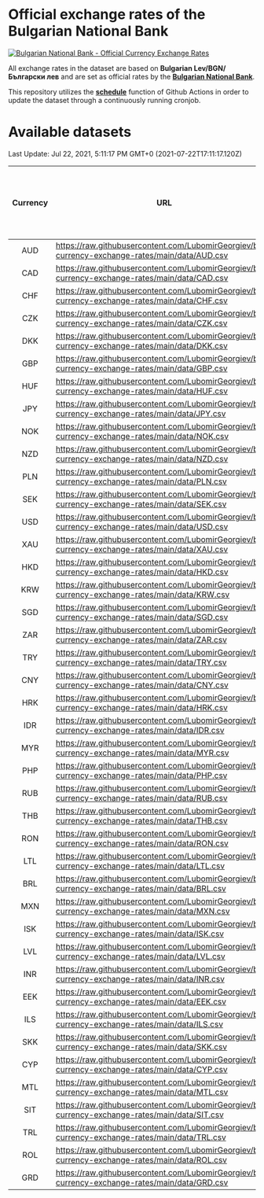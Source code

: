 # Official exchange rates of the Bulgarian National Bank

[![Bulgarian National Bank - Official Currency Exchange Rates](https://github.com/LubomirGeorgiev/bnb-currency-exchange-rates/actions/workflows/update-rates.yml/badge.svg?branch=main)](https://github.com/LubomirGeorgiev/bnb-currency-exchange-rates/actions/workflows/update-rates.yml)

All exchange rates in the dataset are based on **Bulgarian Lev/BGN/Български лев** and are set as official rates by the [**Bulgarian National Bank**](https://www.bnb.bg/Statistics/StExternalSector/StExchangeRates/StERForeignCurrencies/index.htm?toLang=_EN).

This repository utilizes the [**schedule**](https://docs.github.com/en/actions/reference/events-that-trigger-workflows) function of Github Actions in order to update the dataset through a continuously running cronjob.

# Available datasets

<!-- START LINKS (DO NOT EVER FU*ING DELETE THIS COMMENT FOR THE LOVE OF YOUR LIFE!!! IF YOU ARE CURIOS HOW IT WORKS, YOU CAN HAVE A LOOK AT ./src/updateReadme.ts) -->

Last Update: Jul 22, 2021, 5:11:17 PM GMT+0 (2021-07-22T17:11:17.120Z)

| Currency | URL                                                                                             | Number of records | Number of missing days that were filled in |
| :------: | ----------------------------------------------------------------------------------------------- | :---------------: | :----------------------------------------: |
|   AUD    | https://raw.githubusercontent.com/LubomirGeorgiev/bnb-currency-exchange-rates/main/data/AUD.csv |       7826        |                    2406                    |
|   CAD    | https://raw.githubusercontent.com/LubomirGeorgiev/bnb-currency-exchange-rates/main/data/CAD.csv |       7826        |                    2406                    |
|   CHF    | https://raw.githubusercontent.com/LubomirGeorgiev/bnb-currency-exchange-rates/main/data/CHF.csv |       7826        |                    2406                    |
|   CZK    | https://raw.githubusercontent.com/LubomirGeorgiev/bnb-currency-exchange-rates/main/data/CZK.csv |       7826        |                    2406                    |
|   DKK    | https://raw.githubusercontent.com/LubomirGeorgiev/bnb-currency-exchange-rates/main/data/DKK.csv |       7826        |                    2406                    |
|   GBP    | https://raw.githubusercontent.com/LubomirGeorgiev/bnb-currency-exchange-rates/main/data/GBP.csv |       7826        |                    2406                    |
|   HUF    | https://raw.githubusercontent.com/LubomirGeorgiev/bnb-currency-exchange-rates/main/data/HUF.csv |       7826        |                    2406                    |
|   JPY    | https://raw.githubusercontent.com/LubomirGeorgiev/bnb-currency-exchange-rates/main/data/JPY.csv |       7826        |                    2406                    |
|   NOK    | https://raw.githubusercontent.com/LubomirGeorgiev/bnb-currency-exchange-rates/main/data/NOK.csv |       7826        |                    2406                    |
|   NZD    | https://raw.githubusercontent.com/LubomirGeorgiev/bnb-currency-exchange-rates/main/data/NZD.csv |       7826        |                    2406                    |
|   PLN    | https://raw.githubusercontent.com/LubomirGeorgiev/bnb-currency-exchange-rates/main/data/PLN.csv |       7826        |                    2406                    |
|   SEK    | https://raw.githubusercontent.com/LubomirGeorgiev/bnb-currency-exchange-rates/main/data/SEK.csv |       7826        |                    2406                    |
|   USD    | https://raw.githubusercontent.com/LubomirGeorgiev/bnb-currency-exchange-rates/main/data/USD.csv |       7826        |                    2406                    |
|   XAU    | https://raw.githubusercontent.com/LubomirGeorgiev/bnb-currency-exchange-rates/main/data/XAU.csv |       7825        |                    2407                    |
|   HKD    | https://raw.githubusercontent.com/LubomirGeorgiev/bnb-currency-exchange-rates/main/data/HKD.csv |       7524        |                    2315                    |
|   KRW    | https://raw.githubusercontent.com/LubomirGeorgiev/bnb-currency-exchange-rates/main/data/KRW.csv |       7524        |                    2315                    |
|   SGD    | https://raw.githubusercontent.com/LubomirGeorgiev/bnb-currency-exchange-rates/main/data/SGD.csv |       7524        |                    2315                    |
|   ZAR    | https://raw.githubusercontent.com/LubomirGeorgiev/bnb-currency-exchange-rates/main/data/ZAR.csv |       7524        |                    2315                    |
|   TRY    | https://raw.githubusercontent.com/LubomirGeorgiev/bnb-currency-exchange-rates/main/data/TRY.csv |       6014        |                    1853                    |
|   CNY    | https://raw.githubusercontent.com/LubomirGeorgiev/bnb-currency-exchange-rates/main/data/CNY.csv |       5894        |                    1817                    |
|   HRK    | https://raw.githubusercontent.com/LubomirGeorgiev/bnb-currency-exchange-rates/main/data/HRK.csv |       5894        |                    1817                    |
|   IDR    | https://raw.githubusercontent.com/LubomirGeorgiev/bnb-currency-exchange-rates/main/data/IDR.csv |       5894        |                    1817                    |
|   MYR    | https://raw.githubusercontent.com/LubomirGeorgiev/bnb-currency-exchange-rates/main/data/MYR.csv |       5894        |                    1817                    |
|   PHP    | https://raw.githubusercontent.com/LubomirGeorgiev/bnb-currency-exchange-rates/main/data/PHP.csv |       5894        |                    1817                    |
|   RUB    | https://raw.githubusercontent.com/LubomirGeorgiev/bnb-currency-exchange-rates/main/data/RUB.csv |       5894        |                    1817                    |
|   THB    | https://raw.githubusercontent.com/LubomirGeorgiev/bnb-currency-exchange-rates/main/data/THB.csv |       5894        |                    1817                    |
|   RON    | https://raw.githubusercontent.com/LubomirGeorgiev/bnb-currency-exchange-rates/main/data/RON.csv |       5835        |                    1799                    |
|   LTL    | https://raw.githubusercontent.com/LubomirGeorgiev/bnb-currency-exchange-rates/main/data/LTL.csv |       5138        |                    1567                    |
|   BRL    | https://raw.githubusercontent.com/LubomirGeorgiev/bnb-currency-exchange-rates/main/data/BRL.csv |       4922        |                    1518                    |
|   MXN    | https://raw.githubusercontent.com/LubomirGeorgiev/bnb-currency-exchange-rates/main/data/MXN.csv |       4922        |                    1518                    |
|   ISK    | https://raw.githubusercontent.com/LubomirGeorgiev/bnb-currency-exchange-rates/main/data/ISK.csv |       4829        |                    1487                    |
|   LVL    | https://raw.githubusercontent.com/LubomirGeorgiev/bnb-currency-exchange-rates/main/data/LVL.csv |       4778        |                    1458                    |
|   INR    | https://raw.githubusercontent.com/LubomirGeorgiev/bnb-currency-exchange-rates/main/data/INR.csv |       4555        |                    1404                    |
|   EEK    | https://raw.githubusercontent.com/LubomirGeorgiev/bnb-currency-exchange-rates/main/data/EEK.csv |       3990        |                    1216                    |
|   ILS    | https://raw.githubusercontent.com/LubomirGeorgiev/bnb-currency-exchange-rates/main/data/ILS.csv |       3833        |                    1187                    |
|   SKK    | https://raw.githubusercontent.com/LubomirGeorgiev/bnb-currency-exchange-rates/main/data/SKK.csv |       2964        |                    906                     |
|   CYP    | https://raw.githubusercontent.com/LubomirGeorgiev/bnb-currency-exchange-rates/main/data/CYP.csv |       2900        |                    884                     |
|   MTL    | https://raw.githubusercontent.com/LubomirGeorgiev/bnb-currency-exchange-rates/main/data/MTL.csv |       2598        |                    793                     |
|   SIT    | https://raw.githubusercontent.com/LubomirGeorgiev/bnb-currency-exchange-rates/main/data/SIT.csv |       2536        |                    772                     |
|   TRL    | https://raw.githubusercontent.com/LubomirGeorgiev/bnb-currency-exchange-rates/main/data/TRL.csv |       1810        |                    551                     |
|   ROL    | https://raw.githubusercontent.com/LubomirGeorgiev/bnb-currency-exchange-rates/main/data/ROL.csv |       1689        |                    516                     |
|   GRD    | https://raw.githubusercontent.com/LubomirGeorgiev/bnb-currency-exchange-rates/main/data/GRD.csv |        361        |                    109                     |

<!-- END LINKS (DO NOT EVER FU*ING DELETE THIS COMMENT FOR THE LOVE OF YOUR LIFE!!! IF YOU ARE CURIOS HOW IT WORKS, YOU CAN HAVE A LOOK AT ./src/updateReadme.ts) -->
